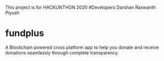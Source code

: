 This project is for HACKUNTHON 2020
#Developers
Darshan
Raswanth
Piyush

# fundplus
A Blockchain powered cross platform app to help you donate and receive donations seamlessly through complete transparency.
